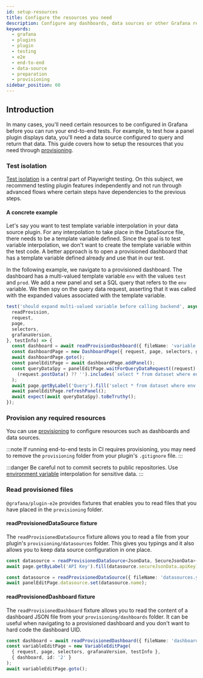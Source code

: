 ```yaml
---
id: setup-resources
title: Configure the resources you need
description: Configure any dashboards, data sources or other Grafana resources necessary for end-to-end testing your plugin, through provisioning.
keywords:
  - grafana
  - plugins
  - plugin
  - testing
  - e2e
  - end-to-end
  - data-source
  - preparation
  - provisioning
sidebar_position: 60
---
```


## Introduction

In many cases, you'll need certain resources to be configured in Grafana before you can run your end-to-end tests. For example, to test how a panel plugin displays data, you'll need a data source configured to query and return that data. This guide covers how to setup the resources that you need through [provisioning](https://grafana.com/docs/grafana/latest/administration/provisioning/).

### Test isolation

[Test isolation](https://playwright.dev/docs/browser-contexts#what-is-test-isolation) is a central part of Playwright testing. On this subject, we recommend testing plugin features independently and not run through advanced flows where certain steps have dependencies to the previous steps.

#### A concrete example

Let's say you want to test template variable interpolation in your data source plugin. For any interpolation to take place in the DataSource file, there needs to be a template variable defined. Since the goal is to test variable interpolation, we don't want to create the template variable within the test code. A better approach is to open a provisioned dashboard that has a template variable defined already and use that in our test.

In the following example, we navigate to a provisioned dashboard. The dashboard has a multi-valued template variable `env` with the values `test` and `prod`. We add a new panel and set a SQL query that refers to the `env` variable. We then spy on the query data request, asserting that it was called with the expanded values associated with the template variable.

```ts
test('should expand multi-valued variable before calling backend', async ({
  readProvision,
  request,
  page,
  selectors,
  grafanaVersion,
}, testInfo) => {
  const dashboard = await readProvisionDashboard({ fileName: 'variable.json' });
  const dashboardPage = new DashboardPage({ request, page, selectors, grafanaVersion, testInfo }, dashboard);
  await dashboardPage.goto();
  const panelEditPage = await dashboardPage.addPanel();
  const queryDataSpy = panelEditPage.waitForQueryDataRequest((request) =>
    (request.postData() ?? '').includes(`select * from dataset where env in ('test', 'prod')"`)
  );
  await page.getByLabel('Query').fill('select * from dataset where env in (${env:singlequote})');
  await panelEditPage.refreshPanel();
  await expect(await queryDataSpy).toBeTruthy();
});
```

### Provision any required resources

You can use [provisioning](https://grafana.com/docs/grafana/latest/administration/provisioning/) to configure resources such as dashboards and data sources.

:::note
If running end-to-end tests in CI requires provisioning, you may need to remove the `provisioning` folder from your plugin's `.gitignore` file.
:::

:::danger Be careful not to commit secrets to public repositories. Use [environment variable](https://grafana.com/docs/grafana/latest/administration/provisioning/#using-environment-variables) interpolation for sensitive data.
:::

### Read provisioned files

`@grafana/plugin-e2e` provides fixtures that enables you to read files that you have placed in the `provisioning` folder.

#### readProvisionedDataSource fixture

The `readProvisionedDataSource` fixture allows you to read a file from your plugin's `provisioning/datasources` folder. This gives you typings and it also allows you to keep data source configuration in one place.

```ts title="configEditor.spec.ts"
const datasource = readProvisionedDataSource<JsonData, SecureJsonData>({ fileName: 'datasources.yml' });
await page.getByLabel('API Key').fill(datasource.secureJsonData.apiKey);
```

```ts title="queryEditor.spec.ts"
const datasource = readProvisionedDataSource({ fileName: 'datasources.yml' });
await panelEditPage.datasource.set(datasource.name);
```

#### readProvisionedDashboard fixture

The `readProvisionedDashboard` fixture allows you to read the content of a dashboard JSON file from your `provisioning/dashboards` folder. It can be useful when navigating to a provisioned dashboard and you don't want to hard code the dashboard UID.

```ts title="variableEditPage.spec.ts"
const dashboard = await readProvisionedDashboard({ fileName: 'dashboard.json' });
const variableEditPage = new VariableEditPage(
  { request, page, selectors, grafanaVersion, testInfo },
  { dashboard, id: '2' }
);
await variableEditPage.goto();
```
